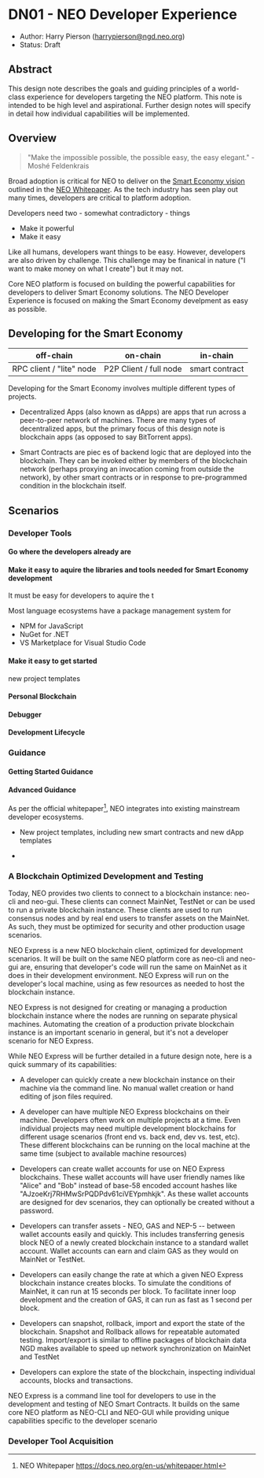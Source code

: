 # DN01 - NEO Developer Experience

- Author: Harry Pierson (harrypierson@ngd.neo.org)
- Status: Draft

## Abstract

This design note describes the goals and guiding principles of a world-class
experience for developers targeting the NEO platform. This note is intended to
be high level and aspirational. Further design notes will specify in detail how
individual capabilities will be implemented.

## Overview

> "Make the impossible possible, the possible easy, the easy elegant." - Moshé Feldenkrais

Broad adoption is critical for  NEO to deliver on the
[Smart Economy vision](https://docs.neo.org/en-us/whitepaper.html#neo-design-goals-smart-economy)
outlined in the [NEO Whitepaper](https://docs.neo.org/en-us/whitepaper.html).
As the tech industry has seen play out many times, developers are critical to platform
adoption.

Developers need two - somewhat contradictory - things

- Make it powerful
- Make it easy

Like all humans, developers want things to be easy. However, developers are also
driven by challenge. This challenge may be finanical in nature ("I want to make money
on what I create") but it may not.

Core NEO platform is focused on building the powerful capabilities for developers
to deliver Smart Economy solutions. The NEO Developer Experience is focused on
making the Smart Economy develpment as easy as possible.

## Developing for the Smart Economy

| off-chain  | on-chain  | in-chain       |
| --         | --        | --             |
| RPC client / "lite" node | P2P Client / full node | smart contract |

Developing for the Smart Economy involves multiple different types of
projects.

- Decentralized Apps (also known as dApps) are apps that run across a
  peer-to-peer network of machines. There are many types of
  decentralized apps, but the primary focus of this design note is
  blockchain apps (as opposed to say BitTorrent apps).

- Smart Contracts are piec es of backend logic that are deployed into
  the blockchain. They can be invoked either by members of the
  blockchain network (perhaps proxying an invocation coming from
  outside the network), by other smart contracts or in response to
  pre-programmed condition in the blockchain itself.

## Scenarios

### Developer Tools

#### Go where the developers already are



#### Make it easy to aquire the libraries and tools needed for Smart Economy development


It must be easy for developers to aquire the t

Most language ecosystems have a package management system for 

* NPM for JavaScript
* NuGet for .NET
* VS Marketplace for Visual Studio Code

#### Make it easy to get started

new project templates

#### Personal Blockchain

#### Debugger

#### Development Lifecycle


### Guidance

#### Getting Started Guidance

#### Advanced Guidance





As per the official whitepaper[^1], NEO integrates into existing
mainstream developer ecosystems.

-   New project templates, including new smart contracts and new dApp
    templates

-   

### A Blockchain Optimized Development and Testing

Today, NEO provides two clients to connect to a blockchain instance:
neo-cli and neo-gui. These clients can connect MainNet, TestNet or can
be used to run a private blockchain instance. These clients are used to
run consensus nodes and by real end users to transfer assets on the
MainNet. As such, they must be optimized for security and other
production usage scenarios.

NEO Express is a new NEO blockchain client, optimized for development
scenarios. It will be built on the same NEO platform core as neo-cli and
neo-gui are, ensuring that developer's code will run the same on MainNet
as it does in their development environment. NEO Express will run on the
developer's local machine, using as few resources as needed to host the
blockchain instance.

NEO Express is not designed for creating or managing a production
blockchain instance where the nodes are running on separate physical
machines. Automating the creation of a production private blockchain
instance is an important scenario in general, but it\'s not a developer
scenario for NEO Express.

While NEO Express will be further detailed in a future design note, here
is a quick summary of its capabilities:

-   A developer can quickly create a new blockchain instance on their
    machine via the command line. No manual wallet creation or hand
    editing of json files required.

-   A developer can have multiple NEO Express blockchains on their
    machine. Developers often work on multiple projects at a time. Even
    individual projects may need multiple development blockchains for
    different usage scenarios (front end vs. back end, dev vs. test,
    etc). These different blockchains can be running on the local
    machine at the same time (subject to available machine resources)

-   Developers can create wallet accounts for use on NEO Express
    blockchains. These wallet accounts will have user friendly names
    like "Alice" and "Bob" instead of base-58 encoded account hashes
    like "AJzoeKrj7RHMwSrPQDPdv61ciVEYpmhkjk". As these wallet accounts
    are designed for dev scenarios, they can optionally be created
    without a password.

-   Developers can transfer assets - NEO, GAS and NEP-5 -- between
    wallet accounts easily and quickly. This includes transferring
    genesis block NEO of a newly created blockchain instance to a
    standard wallet account. Wallet accounts can earn and claim GAS as
    they would on MainNet or TestNet.

-   Developers can easily change the rate at which a given NEO Express
    blockchain instance creates blocks. To simulate the conditions of
    MainNet, it can run at 15 seconds per block. To facilitate inner
    loop development and the creation of GAS, it can run as fast as 1
    second per block.

-   Developers can snapshot, rollback, import and export the state of
    the blockchain. Snapshot and Rollback allows for repeatable
    automated testing. Import/export is similar to offline packages of
    blockchain data NGD makes available to speed up network
    synchronization on MainNet and TestNet

-   Developers can explore the state of the blockchain, inspecting
    individual accounts, blocks and transactions.

NEO Express is a command line tool for developers to use in the
development and testing of NEO Smart Contracts. It builds on the same
core NEO platform as NEO-CLI and NEO-GUI while providing unique
capabilities specific to the developer scenario

### Developer Tool Acquisition

[^1]: NEO Whitepaper <https://docs.neo.org/en-us/whitepaper.html>

[^2]: Source: Stack Overflow 2018 Developer Survey, Most Popular
    Development Environments
    <https://insights.stackoverflow.com/survey/2018/#technology-_-most-popular-development-environments>

